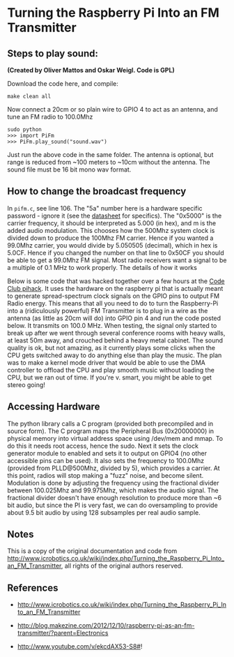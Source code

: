 Turning the Raspberry Pi Into an FM Transmitter
===============================================

Steps to play sound:
--------------------
**(Created by Oliver Mattos and Oskar Weigl. Code is GPL)** 

Download the code here, and compile:

    make clean all
    
Now connect a 20cm or so plain wire to GPIO 4 to act as an antenna, and tune an FM radio to 100.0Mhz

    sudo python
    >>> import PiFm
    >>> PiFm.play_sound("sound.wav")

Just run the above code in the same folder. The antenna is optional, but range
is reduced from ~100 meters to ~10cm without the antenna. The sound file must
be 16 bit mono wav format. 

How to change the broadcast frequency
-------------------------------------
In `pifm.c`, see line 106. The "5a" number here is a hardware specific password -
ignore it (see the [datasheet](http://www.raspberrypi.org/wp-content/uploads/2012/02/BCM2835-ARM-Peripherals.pdf)
for specifics). The "0x5000" is the carrier frequency, it should be interpreted
as 5.000 (in hex), and m is the added audio modulation. This chooses how the
500Mhz system clock is divided down to produce the 100Mhz FM carrier. Hence if
you wanted a 99.0Mhz carrier, you would divide by 5.050505 (decimal), which in
hex is 5.0CF. Hence if you changed the number on that line to 0x50CF you should
be able to get a 99.0Mhz FM signal. Most radio receivers want a signal to be a
multiple of 0.1 MHz to work properly.  The details of how it works

Below is some code that was hacked together over a few hours at the [Code Club
pihack](http://blog.codeclub.org.uk/blog/brief/). It uses the hardware on the 
raspberry pi that is actually meant to generate spread-spectrum clock signals
on the GPIO pins to output FM Radio energy. This means that all you need to do
to turn the Raspberry-Pi into a (ridiculously powerful) FM Transmitter is to
plug in a wire as the antenna (as little as 20cm will do) into GPIO pin 4 and
run the code posted below. It transmits on 100.0 MHz.  When testing, the signal
only started to break up after we went through several conference rooms with
heavy walls, at least 50m away, and crouched behind a heavy metal cabinet. The
sound quality is ok, but not amazing, as it currently plays some clicks when
the CPU gets switched away to do anything else than play the music. The plan
was to make a kernel mode driver that would be able to use the DMA controller
to offload the CPU and play smooth music without loading the CPU, but we ran
out of time.  If you're v.  smart, you might be able to get stereo going!

Accessing Hardware
------------------
The python library calls a C program (provided both precompiled and in source
form). The C program maps the Peripheral Bus (0x20000000) in physical memory
into virtual address space using /dev/mem and mmap. To do this it needs root
access, hence the sudo. Next it sets the clock generator module to enabled and
sets it to output on GPIO4 (no other accessible pins can be used). It also sets
the frequency to 100.0Mhz (provided from PLLD@500Mhz, divided by 5), which
provides a carrier. At this point, radios will stop making a "fuzz" noise, and
become silent.  Modulation is done by adjusting the frequency using the
fractional divider between 100.025Mhz and 99.975Mhz, which makes the audio
signal. The fractional divider doesn't have enough resolution to produce more
than ~6 bit audio, but since the PI is very fast, we can do oversampling to
provide about 9.5 bit audio by using 128 subsamples per real audio sample.

Notes
-----
This is a copy of the original documentation and code from 
http://www.icrobotics.co.uk/wiki/index.php/Turning_the_Raspberry_Pi_Into_an_FM_Transmitter, 
all rights of the original authors reserved.

References
----------
* http://www.icrobotics.co.uk/wiki/index.php/Turning_the_Raspberry_Pi_Into_an_FM_Transmitter

* http://blog.makezine.com/2012/12/10/raspberry-pi-as-an-fm-transmitter/?parent=Electronics

* http://www.youtube.com/v/ekcdAX53-S8#! 
